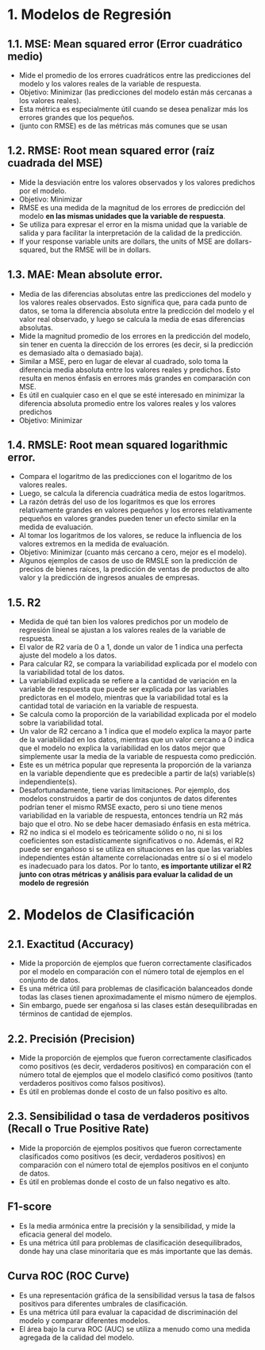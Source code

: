 
# 1. Modelos de Regresión

## 1.1. MSE: Mean squared error (Error cuadrático medio)
- Mide el promedio de los errores cuadráticos entre las predicciones del modelo y los valores reales de la variable de respuesta. 
- Objetivo: Minimizar (las predicciones del modelo están más cercanas a los valores reales).
- Esta métrica es especialmente útil cuando se desea penalizar más los errores grandes que los pequeños. 
- (junto con RMSE) es de las métricas más comunes que se usan 

## 1.2. RMSE: Root mean squared error (raíz cuadrada del MSE)
- Mide la desviación entre los valores observados y los valores predichos por el modelo. 
- Objetivo: Minimizar
- RMSE es una medida de la magnitud de los errores de predicción del modelo <b>en las mismas unidades que la variable de respuesta</b>. 
- Se utiliza para expresar el error en la misma unidad que la variable de salida y para facilitar la interpretación de la calidad de la predicción.
- If your response variable units are dollars, the units of MSE are dollars-squared, but the RMSE will be in dollars.

## 1.3. MAE: Mean absolute error. 
- Media de las diferencias absolutas entre las predicciones del modelo y los valores reales observados.  Esto significa que, para cada punto de datos, se toma la diferencia absoluta entre la predicción del modelo y el valor real observado, y luego se calcula la media de esas diferencias absolutas.
- Mide la magnitud promedio de los errores en la predicción del modelo, sin tener en cuenta la dirección de los errores (es decir, si la predicción es demasiado alta o demasiado baja).
- Similar a MSE, pero en lugar de elevar al cuadrado, solo toma la diferencia media absoluta entre los valores reales y predichos.  Esto resulta en menos énfasis en errores más grandes en comparación con MSE.
-  Es útil en cualquier caso en el que se esté interesado en minimizar la diferencia absoluta promedio entre los valores reales y los valores predichos
- Objetivo: Minimizar

## 1.4. RMSLE: Root mean squared logarithmic error. 
- Compara el logaritmo de las predicciones con el logaritmo de los valores reales. 
- Luego, se calcula la diferencia cuadrática media de estos logaritmos. 
- La razón detrás del uso de los logaritmos es que los errores relativamente grandes en valores pequeños y los errores relativamente pequeños en valores grandes pueden tener un efecto similar en la medida de evaluación. 
- Al tomar los logaritmos de los valores, se reduce la influencia de los valores extremos en la medida de evaluación. 
- Objetivo: Minimizar (cuanto más cercano a cero, mejor es el modelo).
- Algunos ejemplos de casos de uso de RMSLE son la predicción de precios de bienes raíces, la predicción de ventas de productos de alto valor y la predicción de ingresos anuales de empresas.

## 1.5. R2
- Medida de qué tan bien los valores predichos por un modelo de regresión lineal se ajustan a los valores reales de la variable de respuesta. 
- El valor de R2 varía de 0 a 1, donde un valor de 1 indica una perfecta ajuste del modelo a los datos.
- Para calcular R2, se compara la variabilidad explicada por el modelo con la variabilidad total de los datos. 
- La variabilidad explicada se refiere a la cantidad de variación en la variable de respuesta que puede ser explicada por las variables predictoras en el modelo, mientras que la variabilidad total es la cantidad total de variación en la variable de respuesta.
- Se calcula como la proporción de la variabilidad explicada por el modelo sobre la variabilidad total. 
- Un valor de R2 cercano a 1 indica que el modelo explica la mayor parte de la variabilidad en los datos, mientras que un valor cercano a 0 indica que el modelo no explica la variabilidad en los datos mejor que simplemente usar la media de la variable de respuesta como predicción.
- Este es un métrica popular que representa la proporción de la varianza en la variable dependiente que es predecible a partir de la(s) variable(s) independiente(s). 
- Desafortunadamente, tiene varias limitaciones. Por ejemplo, dos modelos construidos a partir de dos conjuntos de datos diferentes podrían tener el mismo RMSE exacto, pero si uno tiene menos variabilidad en la variable de respuesta, entonces tendría un R2 más bajo que el otro. No se debe hacer demasiado énfasis en esta métrica.
- R2 no indica si el modelo es teóricamente sólido o no, ni si los coeficientes son estadísticamente significativos o no. Además, el R2 puede ser engañoso si se utiliza en situaciones en las que las variables independientes están altamente correlacionadas entre sí o si el modelo es inadecuado para los datos. Por lo tanto, <b> es importante utilizar el R2 junto con otras métricas y análisis para evaluar la calidad de un modelo de regresión </b>


# 2. Modelos de Clasificación

## 2.1. Exactitud (Accuracy)
- Mide la proporción de ejemplos que fueron correctamente clasificados por el modelo en comparación con el número total de ejemplos en el conjunto de datos.
- Es una métrica útil para problemas de clasificación balanceados donde todas las clases tienen aproximadamente el mismo número de ejemplos. 
- Sin embargo, puede ser engañosa si las clases están desequilibradas en términos de cantidad de ejemplos.

## 2.2. Precisión (Precision)
- Mide la proporción de ejemplos que fueron correctamente clasificados como positivos (es decir, verdaderos positivos) en comparación con el número total de ejemplos que el modelo clasificó como positivos (tanto verdaderos positivos como falsos positivos). 
- Es útil en problemas donde el costo de un falso positivo es alto.

## 2.3. Sensibilidad o tasa de verdaderos positivos (Recall o True Positive Rate)
- Mide la proporción de ejemplos positivos que fueron correctamente clasificados como positivos (es decir, verdaderos positivos) en comparación con el número total de ejemplos positivos en el conjunto de datos. 
- Es útil en problemas donde el costo de un falso negativo es alto.

## F1-score
- Es la media armónica entre la precisión y la sensibilidad, y mide la eficacia general del modelo. 
- Es una métrica útil para problemas de clasificación desequilibrados, donde hay una clase minoritaria que es más importante que las demás.

## Curva ROC (ROC Curve)
- Es una representación gráfica de la sensibilidad versus la tasa de falsos positivos para diferentes umbrales de clasificación. 
- Es una métrica útil para evaluar la capacidad de discriminación del modelo y comparar diferentes modelos. 
- El área bajo la curva ROC (AUC) se utiliza a menudo como una medida agregada de la calidad del modelo.

